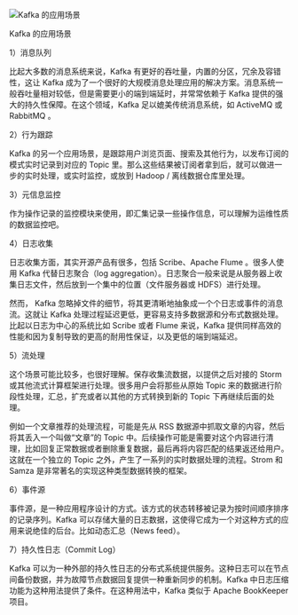 ![Kafka 的应用场景](https://image-1302243118.cos.ap-beijing.myqcloud.com/img/3636ff4bd554ee1dfcfb92448073b5b8)

Kafka 的应用场景

1）消息队列

比起大多数的消息系统来说，Kafka 有更好的吞吐量，内置的分区，冗余及容错性，这让 Kafka 成为了一个很好的大规模消息处理应用的解决方案。消息系统一般吞吐量相对较低，但是需要更小的端到端延时，并常常依赖于 Kafka 提供的强大的持久性保障。在这个领域，Kafka 足以媲美传统消息系统，如 ActiveMQ 或 RabbitMQ 。

2）行为跟踪

Kafka 的另一个应用场景，是跟踪用户浏览页面、搜索及其他行为，以发布订阅的模式实时记录到对应的 Topic 里。那么这些结果被订阅者拿到后，就可以做进一步的实时处理，或实时监控，或放到 Hadoop / 离线数据仓库里处理。

3）元信息监控

作为操作记录的监控模块来使用，即汇集记录一些操作信息，可以理解为运维性质的数据监控吧。

4）日志收集

日志收集方面，其实开源产品有很多，包括 Scribe、Apache Flume 。很多人使用 Kafka 代替日志聚合（log aggregation）。日志聚合一般来说是从服务器上收集日志文件，然后放到一个集中的位置（文件服务器或 HDFS）进行处理。

然而， Kafka 忽略掉文件的细节，将其更清晰地抽象成一个个日志或事件的消息流。这就让 Kafka 处理过程延迟更低，更容易支持多数据源和分布式数据处理。比起以日志为中心的系统比如 Scribe 或者 Flume 来说，Kafka 提供同样高效的性能和因为复制导致的更高的耐用性保证，以及更低的端到端延迟。

5）流处理

这个场景可能比较多，也很好理解。保存收集流数据，以提供之后对接的 Storm 或其他流式计算框架进行处理。很多用户会将那些从原始 Topic 来的数据进行阶段性处理，汇总，扩充或者以其他的方式转换到新的 Topic 下再继续后面的处理。

例如一个文章推荐的处理流程，可能是先从 RSS 数据源中抓取文章的内容，然后将其丢入一个叫做“文章”的 Topic 中。后续操作可能是需要对这个内容进行清理，比如回复正常数据或者删除重复数据，最后再将内容匹配的结果返还给用户。这就在一个独立的 Topic 之外，产生了一系列的实时数据处理的流程。Strom 和 Samza 是非常著名的实现这种类型数据转换的框架。

6）事件源

事件源，是一种应用程序设计的方式。该方式的状态转移被记录为按时间顺序排序的记录序列。Kafka 可以存储大量的日志数据，这使得它成为一个对这种方式的应用来说绝佳的后台。比如动态汇总（News feed）。

7）持久性日志（Commit Log）

Kafka 可以为一种外部的持久性日志的分布式系统提供服务。这种日志可以在节点间备份数据，并为故障节点数据回复提供一种重新同步的机制。Kafka 中日志压缩功能为这种用法提供了条件。在这种用法中，Kafka 类似于 Apache BookKeeper 项目。